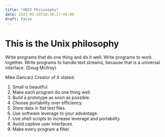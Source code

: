 ```yaml
---
title: "UNIX Philosophy"
date: 2023-05-29T18:38:17-04:00
draft: false
---
```


# This is the Unix philosophy

Write programs that do one thing and do it well. Write programs to work together. Write programs to handle text streams, because that is a universal interface. (Doug McIlroy)

Mike Gancarz Creator of X stated:

1.  Small is beautiful.
2.  Make each program do one thing well.
3.  Build a prototype as soon as possible.
4.  Choose portability over efficiency.
5.  Store data in flat text files.
6.  Use software leverage to your advantage.
7.  Use shell scripts to increase leverage and portability.
8.  Avoid captive user interfaces.
9.  Make every program a filter.


